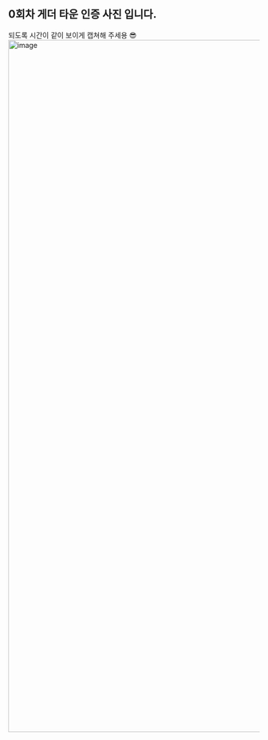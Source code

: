 ## 0회차 게더 타운 인증 사진 입니다.
되도록 시간이 같이 보이게 캡쳐해 주세용 😎
<img width="1386" alt="image" src="https://github.com/mingzzi96/js-deep-dive-study/assets/134386378/079aed00-a2ef-4df2-a293-8a41741a9f3c">
